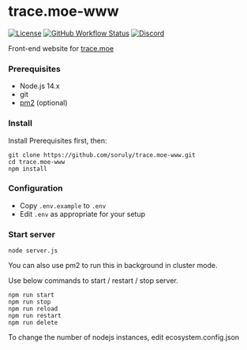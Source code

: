 # trace.moe-www

[![License](https://img.shields.io/github/license/soruly/trace.moe-www.svg?style=flat-square)](https://github.com/soruly/trace.moe-www/blob/master/LICENSE)
[![GitHub Workflow Status](https://img.shields.io/github/workflow/status/soruly/trace.moe-www/Node.js%20CI?style=flat-square)](https://github.com/soruly/trace.moe-www/actions)
[![Discord](https://img.shields.io/discord/437578425767559188.svg?style=flat-square)](https://discord.gg/K9jn6Kj)

Front-end website for [trace.moe](https://github.com/soruly/trace.moe)

### Prerequisites

- Node.js 14.x
- git
- [pm2](https://pm2.keymetrics.io/) (optional)

### Install

Install Prerequisites first, then:

```
git clone https://github.com/soruly/trace.moe-www.git
cd trace.moe-www
npm install
```

### Configuration

- Copy `.env.example` to `.env`
- Edit `.env` as appropriate for your setup

### Start server

```
node server.js
```

You can also use pm2 to run this in background in cluster mode.

Use below commands to start / restart / stop server.

```
npm run start
npm run stop
npm run reload
npm run restart
npm run delete
```

To change the number of nodejs instances, edit ecosystem.config.json
